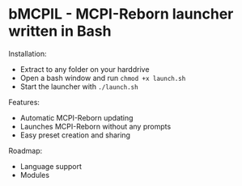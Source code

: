 # bMCPIL - MCPI-Reborn launcher written in Bash
Installation:
- Extract to any folder on your harddrive
- Open a bash window and run `chmod +x launch.sh`
- Start the launcher with `./launch.sh`

Features:
- Automatic MCPI-Reborn updating
- Launches MCPI-Reborn without any prompts
- Easy preset creation and sharing

Roadmap:
- Language support
- Modules
